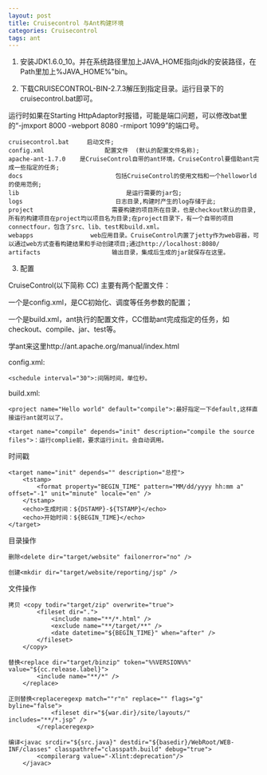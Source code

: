 ```yaml
---
layout: post
title: Cruisecontrol 与Ant构建环境
categories: Cruisecontrol
tags: ant
---
```


1. 安装JDK1.6.0_10。并在系统路径里加上JAVA_HOME指向jdk的安装路径，在Path里加上%JAVA_HOME%"bin。

2. 下载CRUISECONTROL-BIN-2.7.3解压到指定目录。运行目录下的cruisecontrol.bat即可。

运行时如果在Starting HttpAdaptor时报错，可能是端口问题，可以修改bat里的“-jmxport 8000 -webport 8080 -rmiport 1099”的端口号。

    cruisecontrol.bat     启动文件;
    config.xml                 配置文件  (默认的配置文件名称);
    apache-ant-1.7.0    是CruiseControl自带的ant环境，CruiseControl要借助ant完成一些指定的任务;
    docs                          包括CruiseControl的使用文档和一个helloworld的使用范例;
    lib                              是运行需要的jar包;
    logs                          日志目录,构建时产生的log存储于此;
    project                      需要构建的项目所在目录，也是checkout默认的目录,所有的构建项目在project均以项目名为目录;在project目录下，有一个自带的项目connectfour，包含了src、lib、test和build.xml。
    webapps                web应用目录。CruiseControl内置了jetty作为web容器，可以通过web方式查看构建结果和手动创建项目;通过http://localhost:8080/
    artifacts                    输出目录，集成后生成的jar就保存在这里。

3. 配置

CruiseControl(以下简称 CC) 主要有两个配置文件：

一个是config.xml，是CC初始化、调度等任务参数的配置；

一个是build.xml，ant执行的配置文件，CC借助ant完成指定的任务，如checkout、compile、jar、test等。

学ant来这里http://ant.apache.org/manual/index.html

config.xml:

    <schedule interval="30">:间隔时间，单位秒。

build.xml:

    <project name="Hello world" default="compile">:最好指定一下default,这样直接运行ant就可以了。

    <target name="compile" depends="init" description="compile the source files">：运行complie前，要求运行init。会自动调用。

时间戳

    <target name="init" depends="" description="总控">
        <tstamp>
            <format property="BEGIN_TIME" pattern="MM/dd/yyyy hh:mm a" offset="-1" unit="minute" locale="en" />
        </tstamp>
        <echo>生成时间：${DSTAMP}-${TSTAMP}</echo>
        <echo>开始时间：${BEGIN_TIME}</echo>
    </target>

目录操作

    删除<delete dir="target/website" failonerror="no" />

    创建<mkdir dir="target/website/reporting/jsp" />

文件操作

    拷贝 <copy todir="target/zip" overwrite="true">
            <fileset dir=".">
                <include name="**/*.html" />
                <exclude name="**/target/**" />
                <date datetime="${BEGIN_TIME}" when="after" />
            </fileset>
        </copy>

    替换<replace dir="target/binzip" token="%%VERSION%%" value="${cc.release.label}">
            <include name="**/*" />
        </replace>

    正则替换<replaceregexp match=""r"n" replace="" flags="g" byline="false">
                <fileset dir="${war.dir}/site/layouts/" includes="**/*.jsp" />
            </replaceregexp>

    编译<javac srcdir="${src.java}" destdir="${basedir}/WebRoot/WEB-INF/classes" classpathref="classpath.build" debug="true">
            <compilerarg value="-Xlint:deprecation"/>
        </javac>
